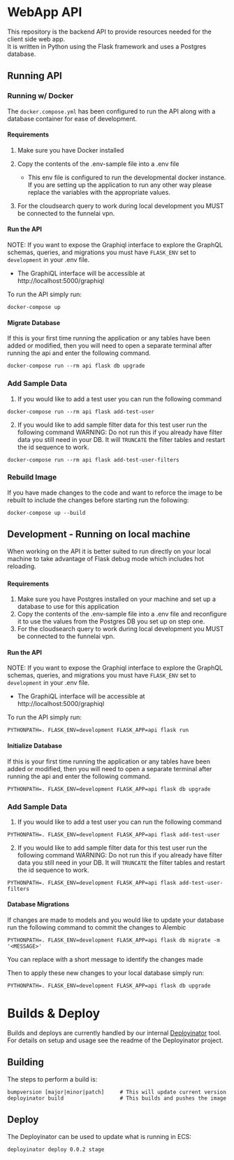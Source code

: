 # WebApp API  

This repository is the backend API to provide resources needed for the client side web app.  
It is written in Python using the Flask framework and uses a Postgres database.  
  
## Running API  

### Running w/ Docker  

The `docker.compose.yml` has been configured to run the API along with a database container for ease of development.
  
#### Requirements

1. Make sure you have Docker installed  
  
2. Copy the contents of the .env-sample file into a .env file 
	- This env file is configured to run the developmental docker instance. If you are setting up the application to run any other way please replace the variables with the appropriate values.

3. For the cloudsearch query to work during local development you MUST be connected to the funnelai vpn.
#### Run the API
NOTE: If you want to expose the Graphiql interface to explore the GraphQL schemas, queries, and migrations you must have `FLASK_ENV` set to `development` in your .env file.

- The GraphiQL interface will be accessible at http://localhost:5000/graphiql

To run the API simply run:
```shellscript
docker-compose up
```

#### Migrate Database

If this is your first time running the application or any tables have been added or modified, then you will need to open a separate terminal after running the api and enter the following command.
```shellscript
docker-compose run --rm api flask db upgrade
```

### Add Sample Data

1. If you would like to add a test user you can run the following command
```shell script
docker-compose run --rm api flask add-test-user
```

2. If you would like to add sample filter data for this test user run the following command
WARNING: Do not run this if you already have filter data you still need in your DB. It will `TRUNCATE` the filter tables and restart the id sequence to work.
```shell script
docker-compose run --rm api flask add-test-user-filters
```

### Rebuild Image

If you have made changes to the code and want to reforce the image to be rebuilt to include the changes before starting run the following:
```shellscript
docker-compose up --build
```



## Development - Running on local machine
When working on the API it is better suited to run directly on your local machine to take advantage of Flask debug mode which includes hot reloading.
### 
#### Requirements
1. Make sure you have Postgres installed on your machine and set up a database to use for this application
2. Copy the contents of the .env-sample file into a .env file and reconfigure it to use the values from the Postgres DB you set up on step one.
3. For the cloudsearch query to work during local development you MUST be connected to the funnelai vpn.

#### Run the API
NOTE: If you want to expose the Graphiql interface to explore the GraphQL schemas, queries, and migrations you must have `FLASK_ENV` set to `development` in your .env file.

- The GraphiQL interface will be accessible at http://localhost:5000/graphiql

To run the API simply run:
```shellscript
PYTHONPATH=. FLASK_ENV=development FLASK_APP=api flask run
```

#### Initialize Database
If this is your first time running the application or any tables have been added or modified, then you will need to open a separate terminal after running the api and enter the following command.
```shellscript
PYTHONPATH=. FLASK_ENV=development FLASK_APP=api flask db upgrade
```

### Add Sample Data

1. If you would like to add a test user you can run the following command
```shell script
PYTHONPATH=. FLASK_ENV=development FLASK_APP=api flask add-test-user
```

2. If you would like to add sample filter data for this test user run the following command
WARNING: Do not run this if you already have filter data you still need in your DB. It will `TRUNCATE` the filter tables and restart the id sequence to work.
```shell script
PYTHONPATH=. FLASK_ENV=development FLASK_APP=api flask add-test-user-filters
```

#### Database Migrations
If changes are made to models and you would like to update your database run the following command to commit the changes to Alembic
```shell script
PYTHONPATH=. FLASK_ENV=development FLASK_APP=api flask db migrate -m '<MESSAGE>'
```
You can replace <MESSAGE> with a short message to identify the changes made

Then to apply these new changes to your local database simply run:
```shellscript
PYTHONPATH=. FLASK_ENV=development FLASK_APP=api flask db upgrade
```

# Builds & Deploy

Builds and deploys are currently handled by our internal
[Deployinator](https://github.com/FunnelAI/deployinator) tool. For
details on setup and usage see the readme of the Deployinator project.

## Building

The steps to perform a build is:

```
bumpversion [major|minor|patch]     # This will update current version
deployinator build                  # This builds and pushes the image
```

## Deploy

The Deployinator can be used to update what is running in ECS:

```
deployinator deploy 0.0.2 stage
```

